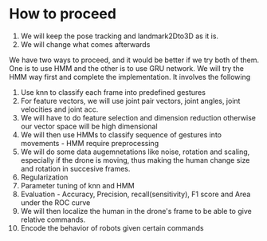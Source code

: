 # How to proceed

1. We will keep the pose tracking and landmark2Dto3D as it is. 
2. We will change what comes afterwards

We have two ways to proceed, and it would be better if we try both of them. One is to use HMM and the other is to use GRU network. We will try the HMM way first and complete the implementation. 
It involves the following
1. Use knn to classify each frame into predefined gestures
2. For feature vectors, we will use joint pair vectors, joint angles, joint velocities and joint acc.
3. We will have to do feature selection and dimension reduction otherwise our vector space will be high dimensional
4. We will then use HMMs to classify sequence of gestures into movements - HMM require preprocessing
5. We will do some data augemnetations like noise, rotation and scaling, especially if the drone is moving, thus making the human change size and rotation in succesive frames. 
6. Regularization
7. Parameter tuning of knn and HMM
8. Evaluation - Accuracy, Precision, recall(sensitivity), F1 score and Area under the ROC curve
9. We will then localize the human in the drone's frame to be able to give relative commands. 
10. Encode the behavior of robots given certain commands
